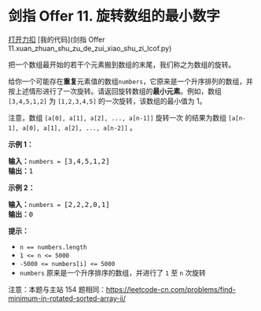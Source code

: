 # 剑指 Offer 11. 旋转数组的最小数字

[打开力扣](https://leetcode.cn/problems/xuan-zhuan-shu-zu-de-zui-xiao-shu-zi-lcof) [我的代码](剑指 Offer 11.xuan_zhuan_shu_zu_de_zui_xiao_shu_zi_lcof.py)

把一个数组最开始的若干个元素搬到数组的末尾，我们称之为数组的旋转。

给你一个可能存在<strong>重复</strong>元素值的数组<code>numbers</code>，它原来是一个升序排列的数组，并按上述情形进行了一次旋转。请返回旋转数组的<strong>最小元素</strong>。例如，数组<code>[3,4,5,1,2]</code> 为 <code>[1,2,3,4,5]</code> 的一次旋转，该数组的最小值为 1。

注意，数组 <code>[a[0], a[1], a[2], ..., a[n-1]]</code> 旋转一次 的结果为数组 <code>[a[n-1], a[0], a[1], a[2], ..., a[n-2]]</code> 。



<strong>示例 1：</strong>

<pre>
<strong>输入：</strong><code>numbers = </code>[3,4,5,1,2]
<strong>输出：</strong>1
</pre>

<strong>示例 2：</strong>

<pre>
<strong>输入：</strong><code>numbers = </code>[2,2,2,0,1]
<strong>输出：</strong>0
</pre>



<strong>提示：</strong>

<ul>
	<li><code>n == numbers.length</code></li>
	<li><code>1 <= n <= 5000</code></li>
	<li><code>-5000 <= numbers[i] <= 5000</code></li>
	<li><code>numbers</code> 原来是一个升序排序的数组，并进行了 <code>1</code> 至 <code>n</code> 次旋转</li>
</ul>

注意：本题与主站 154 题相同：<a href="https://leetcode-cn.com/problems/find-minimum-in-rotated-sorted-array-ii/">https://leetcode-cn.com/problems/find-minimum-in-rotated-sorted-array-ii/</a>
